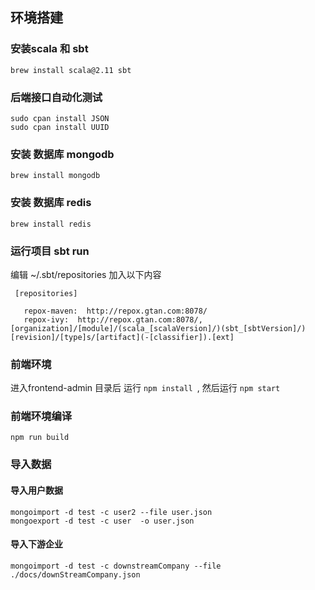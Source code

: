 ## 环境搭建


### 安装scala 和 sbt 

``` brew install scala@2.11 sbt ```

### 后端接口自动化测试
```
sudo cpan install JSON
sudo cpan install UUID
```

### 安装 数据库 mongodb
```brew install mongodb```
 
### 安装 数据库 redis
```brew install redis```



### 运行项目 sbt run

编辑  ~/.sbt/repositories 加入以下内容

```
 [repositories]
 
   repox-maven:  http://repox.gtan.com:8078/
   repox-ivy:  http://repox.gtan.com:8078/, [organization]/[module]/(scala_[scalaVersion]/)(sbt_[sbtVersion]/)[revision]/[type]s/[artifact](-[classifier]).[ext]

```



### 前端环境 

进入frontend-admin 目录后 运行 ```npm install ```, 然后运行 ``` npm start ```

### 前端环境编译

``` npm run build ```


### 导入数据

#### 导入用户数据
```
mongoimport -d test -c user2 --file user.json
mongoexport -d test -c user  -o user.json
```


#### 导入下游企业
``` mongoimport -d test -c downstreamCompany --file ./docs/downStreamCompany.json ```
